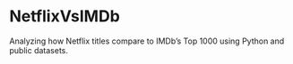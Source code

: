 # NetflixVsIMDb
Analyzing how Netflix titles compare to IMDb’s Top 1000 using Python and public datasets.
